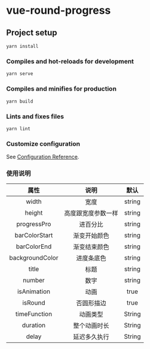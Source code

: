# vue-round-progress

## Project setup
```
yarn install
```

### Compiles and hot-reloads for development
```
yarn serve
```

### Compiles and minifies for production
```
yarn build
```

### Lints and fixes files
```
yarn lint
```

### Customize configuration
See [Configuration Reference](https://cli.vuejs.org/config/).

### 使用说明

| 属性 | 说明 | 默认 |
|  :----: |  :----:  | :----: |
| width | 宽度 | string |
| height | 高度跟宽度参数一样 | string |
| progressPro | 进百分比 | string |
| barColorStart | 渐变开始颜色 | string |
| barColorEnd | 渐变结束颜色 | string |
| backgroundColor | 进度条底色 | string |
| title | 标题 | string |
| number | 数字 | string |
| isAnimation | 动画 | true |
| isRound | 否圆形描边 | true |
| timeFunction | 动画类型 | String | 
| duration | 整个动画时长 | String | 
| delay | 延迟多久执行 | String | 

